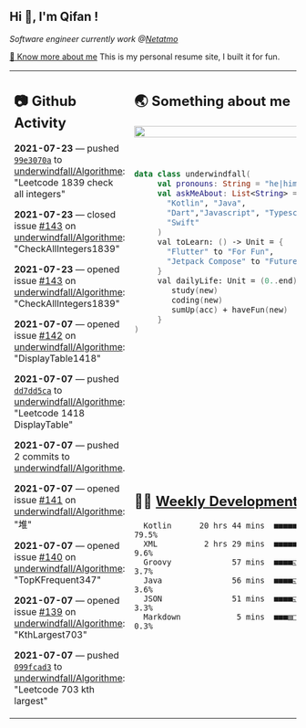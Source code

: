 <h2> Hi 👋, I'm Qifan ! </h2>
<p><em>Software engineer currently work @<a href="https://www.netatmo.com">Netatmo</a>
</em></p><p><a href="https://qifanyang.com/resume" target="_blank"> 🔭 Know more about me</a> This is my personal resume site, I built it for fun.</p>
<table><tr><td valign="top" rowspan="2">

 ## 📷 Github Activity
 <!-- githubActivity starts -->
  **2021-07-23** — pushed [`99e3070a`](https://github.com/underwindfall/Algorithme/commit/99e3070aaee3e3f3196d0da57dc64e9c7e483f2c) to [underwindfall/Algorithme](https://api.github.com/repos/underwindfall/Algorithme): "Leetcode 1839 check all integers"

  **2021-07-23** — closed issue [#143](https://api.github.com/repos/underwindfall/Algorithme/issues/143) on [underwindfall/Algorithme](https://api.github.com/repos/underwindfall/Algorithme): "CheckAllIntegers1839"

  **2021-07-23** — opened issue [#143](https://api.github.com/repos/underwindfall/Algorithme/issues/143) on [underwindfall/Algorithme](https://api.github.com/repos/underwindfall/Algorithme): "CheckAllIntegers1839"

  **2021-07-07** — opened issue [#142](https://api.github.com/repos/underwindfall/Algorithme/issues/142) on [underwindfall/Algorithme](https://api.github.com/repos/underwindfall/Algorithme): "DisplayTable1418"

  **2021-07-07** — pushed [`dd7dd5ca`](https://github.com/underwindfall/Algorithme/commit/dd7dd5cab966af82cda50b5779b7741e623746af) to [underwindfall/Algorithme](https://api.github.com/repos/underwindfall/Algorithme): "Leetcode 1418 DisplayTable"

  **2021-07-07** — pushed 2 commits to [underwindfall/Algorithme](https://api.github.com/repos/underwindfall/Algorithme).

  **2021-07-07** — opened issue [#141](https://api.github.com/repos/underwindfall/Algorithme/issues/141) on [underwindfall/Algorithme](https://api.github.com/repos/underwindfall/Algorithme): "堆"

  **2021-07-07** — opened issue [#140](https://api.github.com/repos/underwindfall/Algorithme/issues/140) on [underwindfall/Algorithme](https://api.github.com/repos/underwindfall/Algorithme): "TopKFrequent347"

  **2021-07-07** — opened issue [#139](https://api.github.com/repos/underwindfall/Algorithme/issues/139) on [underwindfall/Algorithme](https://api.github.com/repos/underwindfall/Algorithme): "KthLargest703"

  **2021-07-07** — pushed [`099fcad3`](https://github.com/underwindfall/Algorithme/commit/099fcad354472758f95fad877c6cfdf54dd20303) to [underwindfall/Algorithme](https://api.github.com/repos/underwindfall/Algorithme): "Leetcode 703 kth largest"
 <!-- githubActivity ends -->
 </td><td valign="top">

 ## 🌏 Something about me
 <!-- profile starts -->
 <a href="https://github.com/underwindfall" width="100%">
   <img src="http://github-readme-streak-stats.herokuapp.com?user=underwindfall&theme=algolia&hide_border=true&dates=30DD8A&background=00000000" width="100%"/>
 </a>
 <br/>
 <br/>
 <br/>

 ```kotlin
 data class underwindfall(
      val pronouns: String = "he|him",
      val askMeAbout: List<String> = listOf(
        "Kotlin", "Java",
        "Dart","Javascript", "Typescript",
        "Swift"
      )
      val toLearn: () -> Unit = {
        "Flutter" to "For Fun",
        "Jetpack Compose" to "Future"
      }
      val dailyLife: Unit = (0..end).reduce { acc, new ->
         study(new)
         coding(new)
         sumUp(acc) + haveFun(new)
      }
 )
 ```
 <!-- profile ends -->
 </td></tr><tr><td valign="top">

 ## 🏊‍♂️ <a href="https://gist.github.com/underwindfall/377ee88ba1fabd1e93516e48ca9c61eb" target="_blank">Weekly Development Breakdown</a>
  <!-- codeTime starts -->
  ```text
    Kotlin      20 hrs 44 mins  ■■■■■■■■■■■■■■■■■■■■■■▥□  79.5%
    XML          2 hrs 29 mins  ■■■■■▦□□□□□□□□□□□□□□□□□□   9.6%
    Groovy             57 mins  ■■■■◱□□□□□□□□□□□□□□□□□□□   3.7%
    Java               56 mins  ■■■■◱□□□□□□□□□□□□□□□□□□□   3.6%
    JSON               51 mins  ■■■■◱□□□□□□□□□□□□□□□□□□□   3.3%
    Markdown            5 mins  ■■■▥□□□□□□□□□□□□□□□□□□□□   0.3%
  ```
  <!-- codeTime starts -->
  </td></tr></table>